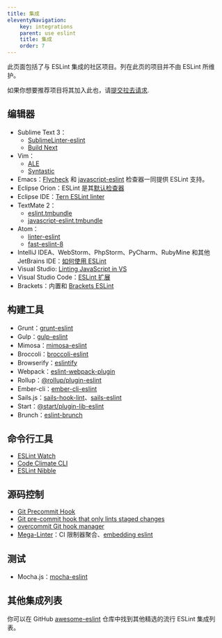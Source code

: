 ```yaml
---
title: 集成
eleventyNavigation:
    key: integrations
    parent: use eslint
    title: 集成
    order: 7
---
```


此页面包括了与 ESLint 集成的社区项目。列在此页的项目并不由 ESLint 所维护。

如果你想要推荐项目将其加入此也，请[提交拉去请求](../contribute/pull-requests).

## 编辑器

* Sublime Text 3：
    * [SublimeLinter-eslint](https://github.com/roadhump/SublimeLinter-eslint)
    * [Build Next](https://github.com/albertosantini/sublimetext-buildnext)
* Vim：
    * [ALE](https://github.com/w0rp/ale)
    * [Syntastic](https://github.com/vim-syntastic/syntastic/tree/master/syntax_checkers/javascript)
* Emacs：[Flycheck](http://www.flycheck.org/) 和 [javascript-eslint](http://www.flycheck.org/en/latest/languages.html#javascript) 检查器一同提供 ESLint 支持。
* Eclipse Orion：ESLint 是其[默认检查器](https://dev.eclipse.org/mhonarc/lists/orion-dev/msg02718.html)
* Eclipse IDE：[Tern ESLint linter](https://github.com/angelozerr/tern.java/wiki/Tern-Linter-ESLint)
* TextMate 2：
    * [eslint.tmbundle](https://github.com/ryanfitzer/eslint.tmbundle)
    * [javascript-eslint.tmbundle](https://github.com/natesilva/javascript-eslint.tmbundle)
* Atom：
    * [linter-eslint](https://atom.io/packages/linter-eslint)
    * [fast-eslint-8](https://atom.io/packages/fast-eslint-8)
* IntelliJ IDEA、WebStorm、PhpStorm、PyCharm、RubyMine 和其他 JetBrains IDE：[如何使用 ESLint](https://www.jetbrains.com/help/webstorm/eslint.html)
* Visual Studio: [Linting JavaScript in VS](https://learn.microsoft.com/en-us/visualstudio/javascript/linting-javascript?view=vs-2022)
* Visual Studio Code：[ESLint 扩展](https://marketplace.visualstudio.com/items?itemName=dbaeumer.vscode-eslint)
* Brackets：内置和 [Brackets ESLint](https://github.com/brackets-userland/brackets-eslint)

## 构建工具

* Grunt：[grunt-eslint](https://www.npmjs.com/package/grunt-eslint)
* Gulp：[gulp-eslint](https://www.npmjs.com/package/gulp-eslint)
* Mimosa：[mimosa-eslint](https://www.npmjs.com/package/mimosa-eslint)
* Broccoli：[broccoli-eslint](https://www.npmjs.com/package/broccoli-eslint)
* Browserify：[eslintify](https://www.npmjs.com/package/eslintify)
* Webpack：[eslint-webpack-plugin](https://www.npmjs.com/package/eslint-webpack-plugin)
* Rollup：[@rollup/plugin-eslint](https://www.npmjs.com/package/@rollup/plugin-eslint)
* Ember-cli：[ember-cli-eslint](https://www.npmjs.com/package/ember-cli-eslint)
* Sails.js：[sails-hook-lint](https://www.npmjs.com/package/sails-hook-lint)、[sails-eslint](https://www.npmjs.com/package/sails-eslint)
* Start：[@start/plugin-lib-eslint](https://www.npmjs.com/package/@start/plugin-lib-eslint)
* Brunch：[eslint-brunch](https://www.npmjs.com/package/eslint-brunch)

## 命令行工具

* [ESLint Watch](https://www.npmjs.com/package/eslint-watch)
* [Code Climate CLI](https://github.com/codeclimate/codeclimate)
* [ESLint Nibble](https://github.com/IanVS/eslint-nibble)

## 源码控制

* [Git Precommit Hook](https://coderwall.com/p/zq8jlq/eslint-pre-commit-hook)
* [Git pre-commit hook that only lints staged changes](https://gist.github.com/dahjelle/8ddedf0aebd488208a9a7c829f19b9e8)
* [overcommit Git hook manager](https://github.com/brigade/overcommit)
* [Mega-Linter](https://nvuillam.github.io/mega-linter)：CI 限制器聚合、[embedding eslint](https://nvuillam.github.io/mega-linter/descriptors/javascript_eslint/)

## 测试

* Mocha.js：[mocha-eslint](https://www.npmjs.com/package/mocha-eslint)

## 其他集成列表

你可以在 GitHub [awesome-eslint](https://github.com/dustinspecker/awesome-eslint) 仓库中找到其他精选的流行 ESLint 集成列表。

